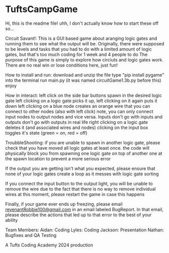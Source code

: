 # TuftsCampGame

Hi, this is the readme file!
uhh, I don't actually know how to start these off so...

Circuit Savant!:
This is a GUI based game about aranging logic gates and running them to see what the output will be.
Originally, there were supposed to be levels and tasks that you had to do with a limited amount of logic gates, but that's too much coding for 1 week and 4 people to do
The purpose of this game is simply to explore how circiuts and logic gates work. There are no real win or lose conditions here, just fun!

How to install and run:
download and unzip the file
type "pip install pygame" into the terminal
run main.py (it was named circuitGame1.3b.py before this)
enjoy

How in interact:
left click on the side bar buttons spawn in the desired logic gate
left clicking on a logic gate picks it up, left clicking on it again puts it down
left clicking on a blue node creates an orange wire that you can connect to other nodes (also with left click)
note, you can only connect input nodes to output nodes and vice versa. Inputs don't go with inputs and outputs don't go with outputs in real life
right clicking on a logic gate deletes it (and associated wires and nodes)
clicking on the input box toggles it's state (green = on, red = off)


TroubbleShooting:
if you are unable to spawn in another logic gate, please check that you have moved all logic gates at least once.
the code will physically block you from spawning one logic gate on top of another one at the spawn location to prevent a more serious error

If the output you are getting isn't what you expected, please ensure that none of your logic gates create a loop as it messes with logic gate sorting

If you connect the input button to the output light, you will be unable to remove the wire due to the fact that there is no way to remove individual wires at this moment,
please restart the game in case this happens

Finally, if your game ever ends up freezing, please email revenantRobbie100@gmail.com in an email labeled BugReport. In that email, please describe the actions that led up
to that error to the best of your ability

Team Members:
Aidan: Coding
Lyles: Coding
Jackson: Presentation
Nathan: Bugfixes and QA Testing

A Tufts Coding Academy 2024 production

